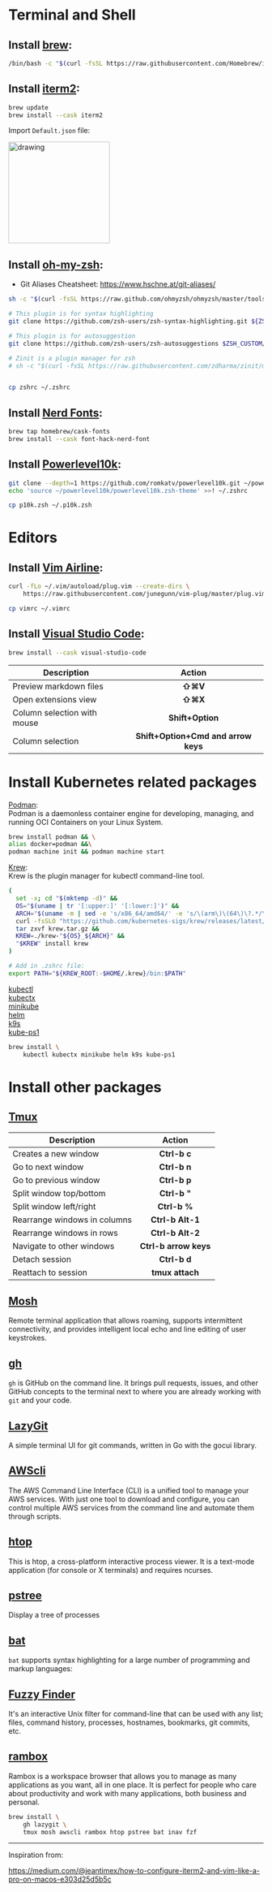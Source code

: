# Terminal and Shell

## Install [brew](https://brew.sh/):  
```bash
/bin/bash -c "$(curl -fsSL https://raw.githubusercontent.com/Homebrew/install/HEAD/install.sh)"
```

## Install [iterm2](https://iterm2.com/):  
```bash
brew update
brew install --cask iterm2
```

Import `Default.json` file:  

<img src="iterm2.png" alt="drawing" width="200"/>

## Install [oh-my-zsh](https://ohmyz.sh/#install):  
- Git Aliases Cheatsheet: https://www.hschne.at/git-aliases/
```bash
sh -c "$(curl -fsSL https://raw.github.com/ohmyzsh/ohmyzsh/master/tools/install.sh)"

# This plugin is for syntax highlighting
git clone https://github.com/zsh-users/zsh-syntax-highlighting.git ${ZSH_CUSTOM:-~/.oh-my-zsh/custom}/plugins/zsh-syntax-highlighting

# This plugin is for autosuggestion
git clone https://github.com/zsh-users/zsh-autosuggestions $ZSH_CUSTOM/plugins/zsh-autosuggestions

# Zinit is a plugin manager for zsh
# sh -c "$(curl -fsSL https://raw.githubusercontent.com/zdharma/zinit/master/doc/install.sh)"


cp zshrc ~/.zshrc
```

## Install [Nerd Fonts](https://github.com/ryanoasis/nerd-fonts#option-4-homebrew-fonts):
```bash
brew tap homebrew/cask-fonts
brew install --cask font-hack-nerd-font
```

## Install [Powerlevel10k](https://github.com/romkatv/powerlevel10k):
```bash
git clone --depth=1 https://github.com/romkatv/powerlevel10k.git ~/powerlevel10k
echo 'source ~/powerlevel10k/powerlevel10k.zsh-theme' >>! ~/.zshrc	

cp p10k.zsh ~/.p10k.zsh	
```

# Editors

## Install [Vim Airline](https://github.com/vim-airline/vim-airline):
```bash
curl -fLo ~/.vim/autoload/plug.vim --create-dirs \
    https://raw.githubusercontent.com/junegunn/vim-plug/master/plug.vim

cp vimrc ~/.vimrc
```

## Install [Visual Studio Code](https://code.visualstudio.com/):
```bash
brew install --cask visual-studio-code
```
| Description                   | Action                                |
|-------------------------------|:-------------------------------------:|
| Preview markdown files 		| **⇧⌘V**								|
| Open extensions view	 		| **⇧⌘X**								|
| Column selection with mouse 	| **Shift+Option**						|
| Column selection	 			| **Shift+Option+Cmd and arrow keys**	|

# Install Kubernetes related packages  

[Podman](https://podman.io/):  
Podman is a daemonless container engine for developing, managing, and running OCI Containers on your Linux System.  

```bash
brew install podman && \
alias docker=podman &&\
podman machine init && podman machine start
```	

[Krew](https://krew.sigs.k8s.io/):  
Krew is the plugin manager for kubectl command-line tool.

```bash
(
  set -x; cd "$(mktemp -d)" &&
  OS="$(uname | tr '[:upper:]' '[:lower:]')" &&
  ARCH="$(uname -m | sed -e 's/x86_64/amd64/' -e 's/\(arm\)\(64\)\?.*/\1\2/' -e 's/aarch64$/arm64/')" &&
  curl -fsSLO "https://github.com/kubernetes-sigs/krew/releases/latest/download/krew.tar.gz" &&
  tar zxvf krew.tar.gz &&
  KREW=./krew-"${OS}_${ARCH}" &&
  "$KREW" install krew
)

# Add in .zshrc file:
export PATH="${KREW_ROOT:-$HOME/.krew}/bin:$PATH"
```

 [kubectl]()  
 [kubectx]()  
 [minikube]()  
 [helm]()  
 [k9s]()  
 [kube-ps1]()  

```bash
brew install \
	kubectl kubectx minikube helm k9s kube-ps1
```	

# Install other packages

## [Tmux]()
| Description                  | Action                 |
|------------------------------|:----------------------:|
| Creates a new window         | **Ctrl-b c**           |
| Go to next window            | **Ctrl-b n**           |
| Go to previous window        | **Ctrl-b p**           |
| Split window top/bottom      | **Ctrl-b "**           |
| Split window left/right      | **Ctrl-b %**           |
| Rearrange windows in columns | **Ctrl-b Alt-1**       |
| Rearrange windows in rows    | **Ctrl-b Alt-2**       |
| Navigate to other windows	   | **Ctrl-b arrow keys**  |
| Detach session			   | **Ctrl-b d**           |
| Reattach to session		   | **tmux attach**        |


## [Mosh](https://mosh.org/#getting)
Remote terminal application that allows roaming, supports intermittent connectivity, and provides intelligent local echo and line editing of user keystrokes.

## [gh](https://github.com/cli/cli)  
`gh` is GitHub on the command line. It brings pull requests, issues, and other GitHub concepts to the terminal next to where you are already working with `git` and your code.

## [LazyGit](https://github.com/jesseduffield/lazygit)  
A simple terminal UI for git commands, written in Go with the gocui library.

## [AWScli](https://aws.amazon.com/cli/)  
The AWS Command Line Interface (CLI) is a unified tool to manage your AWS services. With just one tool to download and configure, you can control multiple AWS services from the command line and automate them through scripts.

## [htop](https://htop.dev/)  
 This is htop, a cross-platform interactive process viewer. It is a text-mode application (for console or X terminals) and requires ncurses. 

## [pstree](https://man7.org/linux/man-pages/man1/pstree.1.html)  
Display a tree of processes

## [bat](https://github.com/sharkdp/bat) 
`bat` supports syntax highlighting for a large number of programming and markup languages:

## [Fuzzy Finder](https://github.com/junegunn/fzf) 
It's an interactive Unix filter for command-line that can be used with any list; files, command history, processes, hostnames, bookmarks, git commits, etc.

## [rambox](https://rambox.app/#home)  
Rambox is a workspace browser that allows you to manage as many applications as you want, all in one place. It is perfect for people who care about productivity and work with many applications, both business and personal.

```bash
brew install \
	gh lazygit \
	tmux mosh awscli rambox htop pstree bat inav fzf
```	
---
Inspiration from:  

https://medium.com/@jeantimex/how-to-configure-iterm2-and-vim-like-a-pro-on-macos-e303d25d5b5c